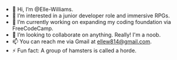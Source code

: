 - 👋 Hi, I’m @Elle-Williams.
- 👀 I’m interested in a junior developer role and immersive RPGs.
- 🌱 I’m currently working on expanding my coding foundation via FreeCodeCamp.
- 💞️ I’m looking to collaborate on anything. Really! I'm a noob.
- 📫 You can reach me via Gmail at ellew814@gmail.com.
- ⚡ Fun fact: A group of hamsters is called a horde.

<!---
ElleWilliams814/ElleWilliams814 is a ✨ special ✨ repository because its `README.md` (this file) appears on your GitHub profile.
You can click the Preview link to take a look at your changes.
--->
